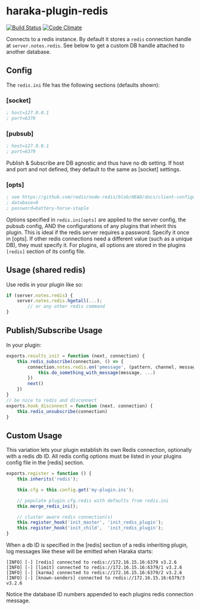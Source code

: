 # haraka-plugin-redis

[![Build Status][ci-img]][ci-url]
[![Code Climate][clim-img]][clim-url]

Connects to a redis instance. By default it stores a `redis` connection handle at `server.notes.redis`. See below to get a custom DB handle attached to another database.

## Config

The `redis.ini` file has the following sections (defaults shown):

### [socket]

```ini
; host=127.0.0.1
; port=6379
```

### [pubsub]

```ini
; host=127.0.0.1
; port=6379
```

Publish & Subscribe are DB agnostic and thus have no db setting. If host and port and not defined, they default to the same as [socket] settings.

### [opts]

```ini
; see https://github.com/redis/node-redis/blob/HEAD/docs/client-configuration.md
; database=0
; password=battery-horse-staple
```

Options specified in `redis.ini[opts]` are applied to the server config, the pubsub config, AND the configurations of any plugins that inherit this plugin. This is ideal if the redis server requires a password. Specify it once in [opts]. If other redis connections need a different value (such as a unique DB), they must specify it. For plugins, all options are stored in the plugins `[redis]` section of its config file.

## Usage (shared redis)

Use redis in your plugin like so:

```js
if (server.notes.redis) {
    server.notes.redis.hgetall(...);
        // or any other redis command
}
```

## Publish/Subscribe Usage

In your plugin:

```js
exports.results_init = function (next, connection) {
    this.redis_subscribe(connection, () => {
        connection.notes.redis.on('pmessage', (pattern, channel, message) => {
            this.do_something_with_message(message, ...)
        })
        next()
    })
}
// be nice to redis and disconnect
exports.hook_disconnect = function (next, connection) {
    this.redis_unsubscribe(connection)
}
```

## Custom Usage

This variation lets your plugin establish its own Redis connection,
optionally with a redis db ID. All redis config options must be listed in your plugins config file in the [redis] section.

```js
exports.register = function () {
    this.inherits('redis');

    this.cfg = this.config.get('my-plugin.ini');

    // populate plugin.cfg.redis with defaults from redis.ini
    this.merge_redis_ini();

    // cluster aware redis connection(s)
    this.register_hook('init_master', 'init_redis_plugin');
    this.register_hook('init_child',  'init_redis_plugin');
}
```

When a db ID is specified in the [redis] section of a redis inheriting plugin, log messages like these will be emitted when Haraka starts:

````
[INFO] [-] [redis] connected to redis://172.16.15.16:6379 v3.2.6
[INFO] [-] [limit] connected to redis://172.16.15.16:6379/1 v3.2.6
[INFO] [-] [karma] connected to redis://172.16.15.16:6379/2 v3.2.6
[INFO] [-] [known-senders] connected to redis://172.16.15.16:6379/3 v3.2.6
````

Notice the database ID numbers appended to each plugins redis connection
message.


[ci-img]: https://github.com/haraka/haraka-plugin-redis/actions/workflows/ci-test.yml/badge.svg
[ci-url]: https://github.com/haraka/haraka-plugin-redis/actions/workflows/ci-test.yml
[clim-img]: https://codeclimate.com/github/haraka/haraka-plugin-redis/badges/gpa.svg
[clim-url]: https://codeclimate.com/github/haraka/haraka-plugin-redis
